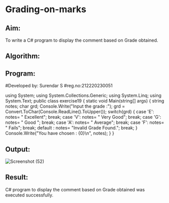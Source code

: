 # Grading-on-marks

## Aim:
  To write a C# program to display the comment based on Grade obtained.

## Algorithm:

## Program:

#Developed by: Surendar S
#reg.no:212220230051

  using System;
  using System.Collections.Generic;
  using System.Linq;
  using System.Text; 
  public   class exercise19
     {
         static void Main(string[] args)
      {
      string notes;
      char grd;
      Console.Write("Input the grade :");
      grd = Convert.ToChar(Console.ReadLine().ToUpper());
      switch(grd)
      {
      case 'E':
          notes= " Excellent";
          break;
      case 'V':
         notes= " Very Good";
          break;
      case 'G':
          notes= " Good ";
          break;
      case 'A':
          notes= " Average";
          break;
      case 'F':
          notes= " Fails";
          break;
      default :
          notes= "Invalid Grade Found.";
          break;
      }
      Console.Write("You have chosen  : {0}\n", notes);
  } 
  }


## Output:
![Screenshot (52)](https://user-images.githubusercontent.com/75235759/163829029-4e4342cd-599f-42e6-a17f-f8cdeffb1e8b.png)


## Result:
C# program to display the comment based on Grade obtained was executed successfully.
